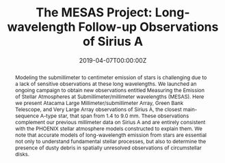 ---
title: "The MESAS Project: Long-wavelength Follow-up Observations of Sirius A"
authors:
- White, Jacob Aaron
- Aufdenberg, J
- Boley, A. C
- Devlin, M
- Dicker, S
- Hauschildt, P
- Hughes, A. G
- Hughes, A. M
- Mason, B
- Matthews, B
- Moór, A
- Mroczkowski, T
- Romero, C
- Sievers, J
- Stanchfield, S
- admin
- Wilner, D
date: "2019-04-07T00:00:00Z"
doi: "10.3847/1538-4357/ab0e7f"

# Schedule page publish date (NOT publication's date).
publishDate: "2019-04-07T00:00:00Z"

# Publication type.
# Legend: 0 = Uncategorized; 1 = Conference paper; 2 = Journal article;
# 3 = Preprint / Working Paper; 4 = Report; 5 = Book; 6 = Book section;
# 7 = Thesis; 8 = Patent
publication_types: ["2"]

# Publication name and optional abbreviated publication name.
publication: "The Astrophysical Journal"
publication_short: "ApJ"

abstract: Modeling the submillimeter to centimeter emission of stars is challenging due to a lack of sensitive observations at these long wavelengths. We launched an ongoing campaign to obtain new observations entitled Measuring the Emission of Stellar Atmospheres at Submillimeter/millimeter wavelengths (MESAS). Here we present Atacama Large Millimeter/submillimeter Array, Green Bank Telescope, and Very Large Array observations of Sirius A, the closest main-sequence A-type star, that span from 1.4 to 9.0 mm. These observations complement our previous millimeter data on Sirius A and are entirely consistent with the PHOENIX stellar atmosphere models constructed to explain them. We note that accurate models of long-wavelength emission from stars are essential not only to understand fundamental stellar processes, but also to determine the presence of dusty debris in spatially unresolved observations of circumstellar disks.

# Summary. An optional shortened abstract.
summary: Here we present Atacama Large Millimeter/submillimeter Array, Green Bank Telescope, and Very Large Array observations of Sirius A, the closest main-sequence A-type star, that span from 1.4 to 9.0 mm.

tags:
- Stellar Atmospheres
- Main Sequence Stars
- Radioastronomy
featured: false

# links:
# - name: ""
#   url: ""
url_pdf: https://iopscience.iop.org/article/10.3847/1538-4357/ab0e7f/pdf
url_code: ''
url_dataset: ''
url_poster: ''
url_project: ''
url_slides: ''
url_source: ''
url_video: ''

# Featured image
# To use, add an image named `featured.jpg/png` to your page's folder. 
image:
  caption: 'White et al. 2019'
  focal_point: ""
  preview_only: false

# Associated Projects (optional).
#   Associate this publication with one or more of your projects.
#   Simply enter your project's folder or file name without extension.
#   E.g. `internal-project` references `content/project/internal-project/index.md`.
#   Otherwise, set `projects: []`.
projects:
- mesas

# Slides (optional).
#   Associate this publication with Markdown slides.
#   Simply enter your slide deck's filename without extension.
#   E.g. `slides: "example"` references `content/slides/example/index.md`.
#   Otherwise, set `slides: ""`.
slides: ""
---
